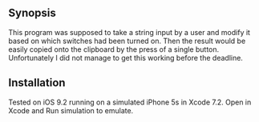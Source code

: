 ## Synopsis

This program was supposed to take a string input by a user and modify it based on which switches had been turned on. Then the result would be easily copied onto the clipboard by the press of a single button. Unfortunately I did not manage to get this working before the deadline.

## Installation

Tested on iOS 9.2 running on a simulated iPhone 5s in Xcode 7.2. Open in Xcode and Run simulation to emulate.
